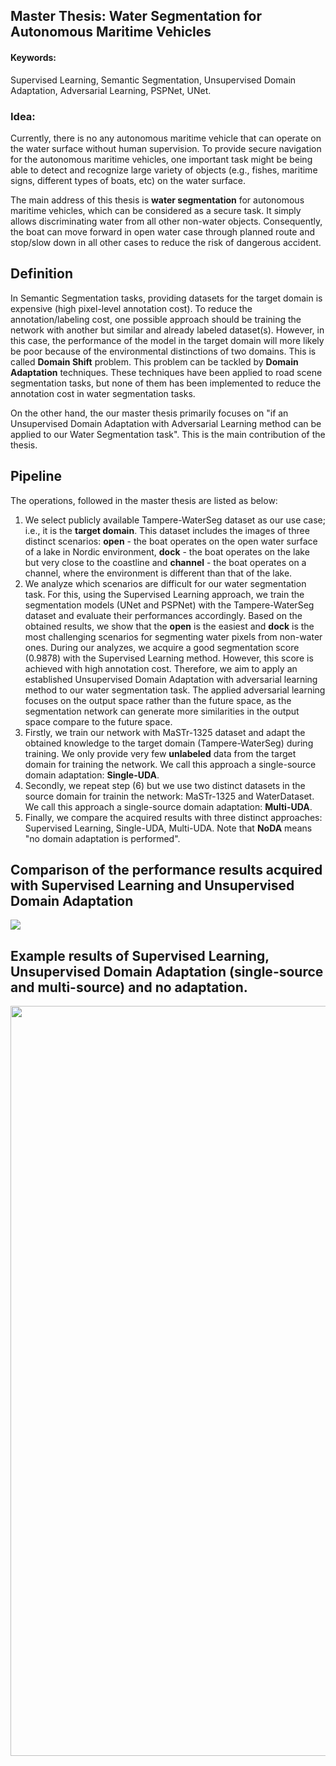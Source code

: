 ## Master Thesis: Water Segmentation for Autonomous Maritime Vehicles

#### Keywords: 
Supervised Learning, Semantic Segmentation, Unsupervised Domain Adaptation, Adversarial Learning, PSPNet, UNet.

### Idea: 
Currently, there is no any autonomous maritime vehicle that can operate on the water surface without human supervision. To provide secure navigation for the autonomous maritime vehicles, one important task might be being able to detect and recognize large variety of objects (e.g., fishes, maritime signs, different types of boats, etc) on the water surface. 

The main address of this thesis is **water segmentation** for autonomous maritime vehicles, which can be considered as a secure task. It simply allows discriminating water from all other non-water objects. Consequently, the boat can move forward in open water case through planned route and stop/slow down in all other cases to reduce the risk of dangerous accident.


## Definition
In Semantic Segmentation tasks, providing datasets for the target domain is expensive (high pixel-level annotation cost). To reduce the annotation/labeling cost, one possible approach should be training the network with another but similar and already labeled dataset(s). However, in this case, the performance of the model in the target domain will more likely be poor because of the environmental distinctions of two domains. This is called **Domain Shift** problem. This problem can be tackled by **Domain Adaptation** techniques. These techniques have been applied to road scene segmentation tasks, but none of them has been implemented to reduce the annotation cost in water segmentation tasks. 

On the other hand, the our master thesis primarily focuses on "if an Unsupervised Domain Adaptation with Adversarial Learning method can be applied to our Water Segmentation task". This is the main contribution of the thesis.  


## Pipeline
The operations, followed in the master thesis are listed as below:
1) We select publicly available Tampere-WaterSeg dataset as our use case; i.e., it is the **target domain**. This dataset includes the images of three distinct scenarios: **open** - the boat operates on the open water surface of a lake in Nordic environment, **dock** - the boat operates on the lake but very close to the coastline and **channel** - the boat operates on a channel, where the environment is different than that of the lake.
2) We analyze which scenarios are difficult for our water segmentation task. For this, using the Supervised Learning approach, we train the segmentation models (UNet and PSPNet) with the Tampere-WaterSeg dataset and evaluate their performances accordingly. Based on the obtained results, we show that the **open** is the easiest and **dock** is the most challenging scenarios for segmenting water pixels from non-water ones. During our analyzes, we acquire a good segmentation score (0.9878) with the Supervised Learning method. However, this score is achieved with high annotation cost. Therefore, we aim to apply an established Unsupervised Domain Adaptation with adversarial learning method to our water segmentation task. The applied adversarial learning focuses on the output space rather than the future space, as the segmentation network can generate more similarities in the output space compare to the future space.
6) Firstly, we train our network with MaSTr-1325 dataset and adapt the obtained knowledge to the target domain (Tampere-WaterSeg) during training. We only provide very few **unlabeled** data from the target domain for training the network. We call this approach a single-source domain adaptation: **Single-UDA**. 
7) Secondly, we repeat step (6) but we use two distinct datasets in the source domain for trainin the network: MaSTr-1325 and WaterDataset. We call this approach a single-source domain adaptation: **Multi-UDA**. 
8) Finally, we compare the acquired results with three distinct approaches: Supervised Learning, Single-UDA, Multi-UDA. Note that **NoDA** means "no domain adaptation is performed".

## Comparison of the performance results acquired with Supervised Learning and Unsupervised Domain Adaptation
<img src="https://user-images.githubusercontent.com/25903137/119140414-6af64900-ba44-11eb-831c-aa4d35c51337.png"/>

## Example results of Supervised Learning, Unsupervised Domain Adaptation (single-source and multi-source) and no adaptation.
<p align="center">
  <img width="800" height="1200" src="https://user-images.githubusercontent.com/25903137/117814527-b64e7180-b264-11eb-8209-3271850e701e.jpg">
</p>
  
